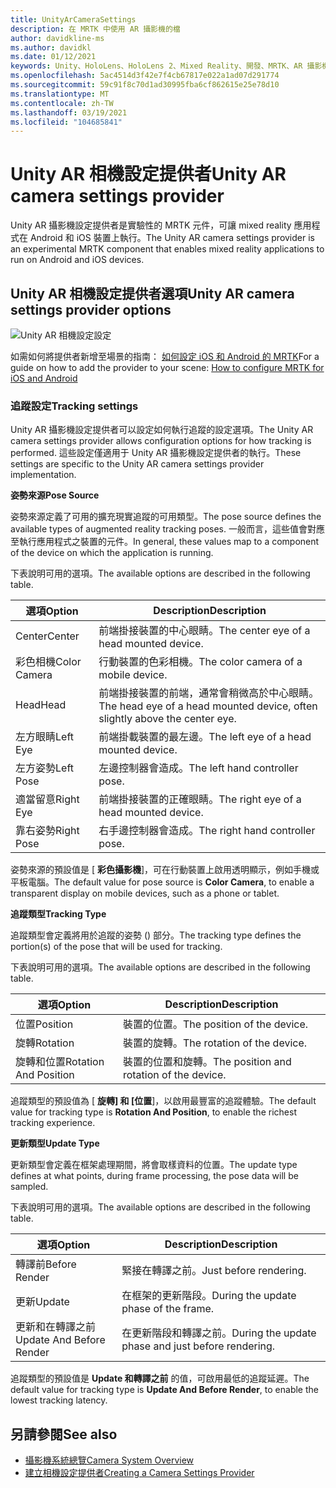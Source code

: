 ```yaml
---
title: UnityArCameraSettings
description: 在 MRTK 中使用 AR 攝影機的檔
author: davidkline-ms
ms.author: davidkl
ms.date: 01/12/2021
keywords: Unity、HoloLens、HoloLens 2、Mixed Reality、開發、MRTK、AR 攝影機、
ms.openlocfilehash: 5ac4514d3f42e7f4cb67817e022a1ad07d291774
ms.sourcegitcommit: 59c91f8c70d1ad30995fba6cf862615e25e78d10
ms.translationtype: MT
ms.contentlocale: zh-TW
ms.lasthandoff: 03/19/2021
ms.locfileid: "104685841"
---
```

# <a name="unity-ar-camera-settings-provider"></a><span data-ttu-id="206cc-104">Unity AR 相機設定提供者</span><span class="sxs-lookup"><span data-stu-id="206cc-104">Unity AR camera settings provider</span></span>

<span data-ttu-id="206cc-105">Unity AR 攝影機設定提供者是實驗性的 MRTK 元件，可讓 mixed reality 應用程式在 Android 和 iOS 裝置上執行。</span><span class="sxs-lookup"><span data-stu-id="206cc-105">The Unity AR camera settings provider is an experimental MRTK component that enables mixed reality applications to run on Android and iOS devices.</span></span>

## <a name="unity-ar-camera-settings-provider-options"></a><span data-ttu-id="206cc-106">Unity AR 相機設定提供者選項</span><span class="sxs-lookup"><span data-stu-id="206cc-106">Unity AR camera settings provider options</span></span>

![Unity AR 相機設定設定](../images/camera-system/UnityArSettingsConfiguration.png)

<span data-ttu-id="206cc-108">如需如何將提供者新增至場景的指南： [如何設定 iOS 和 Android 的 MRTK](../cross-platform/UsingARFoundation.md)</span><span class="sxs-lookup"><span data-stu-id="206cc-108">For a guide on how to add the provider to your scene: [How to configure MRTK for iOS and Android](../cross-platform/UsingARFoundation.md)</span></span>

### <a name="tracking-settings"></a><span data-ttu-id="206cc-109">追蹤設定</span><span class="sxs-lookup"><span data-stu-id="206cc-109">Tracking settings</span></span>

<span data-ttu-id="206cc-110">Unity AR 攝影機設定提供者可以設定如何執行追蹤的設定選項。</span><span class="sxs-lookup"><span data-stu-id="206cc-110">The Unity AR camera settings provider allows configuration options for how tracking is performed.</span></span> <span data-ttu-id="206cc-111">這些設定僅適用于 Unity AR 攝影機設定提供者的執行。</span><span class="sxs-lookup"><span data-stu-id="206cc-111">These settings are specific to the Unity AR camera settings provider implementation.</span></span>

<span data-ttu-id="206cc-112">**姿勢來源**</span><span class="sxs-lookup"><span data-stu-id="206cc-112">**Pose Source**</span></span>

<span data-ttu-id="206cc-113">姿勢來源定義了可用的擴充現實追蹤的可用類型。</span><span class="sxs-lookup"><span data-stu-id="206cc-113">The pose source defines the available types of augmented reality tracking poses.</span></span> <span data-ttu-id="206cc-114">一般而言，這些值會對應至執行應用程式之裝置的元件。</span><span class="sxs-lookup"><span data-stu-id="206cc-114">In general, these values map to a component of the device on which the application is running.</span></span>

<span data-ttu-id="206cc-115">下表說明可用的選項。</span><span class="sxs-lookup"><span data-stu-id="206cc-115">The available options are described in the following table.</span></span>

| <span data-ttu-id="206cc-116">選項</span><span class="sxs-lookup"><span data-stu-id="206cc-116">Option</span></span> | <span data-ttu-id="206cc-117">Description</span><span class="sxs-lookup"><span data-stu-id="206cc-117">Description</span></span> |
| --- | --- |
| <span data-ttu-id="206cc-118">Center</span><span class="sxs-lookup"><span data-stu-id="206cc-118">Center</span></span> | <span data-ttu-id="206cc-119">前端掛接裝置的中心眼睛。</span><span class="sxs-lookup"><span data-stu-id="206cc-119">The center eye of a head mounted device.</span></span> |
| <span data-ttu-id="206cc-120">彩色相機</span><span class="sxs-lookup"><span data-stu-id="206cc-120">Color Camera</span></span> | <span data-ttu-id="206cc-121">行動裝置的色彩相機。</span><span class="sxs-lookup"><span data-stu-id="206cc-121">The color camera of a mobile device.</span></span> |
| <span data-ttu-id="206cc-122">Head</span><span class="sxs-lookup"><span data-stu-id="206cc-122">Head</span></span> | <span data-ttu-id="206cc-123">前端掛接裝置的前端，通常會稍微高於中心眼睛。</span><span class="sxs-lookup"><span data-stu-id="206cc-123">The head eye of a head mounted device, often slightly above the center eye.</span></span> |
| <span data-ttu-id="206cc-124">左方眼睛</span><span class="sxs-lookup"><span data-stu-id="206cc-124">Left Eye</span></span> | <span data-ttu-id="206cc-125">前端掛載裝置的最左邊。</span><span class="sxs-lookup"><span data-stu-id="206cc-125">The left eye of a head mounted device.</span></span> |
| <span data-ttu-id="206cc-126">左方姿勢</span><span class="sxs-lookup"><span data-stu-id="206cc-126">Left Pose</span></span> | <span data-ttu-id="206cc-127">左邊控制器會造成。</span><span class="sxs-lookup"><span data-stu-id="206cc-127">The left hand controller pose.</span></span> |
| <span data-ttu-id="206cc-128">適當留意</span><span class="sxs-lookup"><span data-stu-id="206cc-128">Right Eye</span></span> | <span data-ttu-id="206cc-129">前端掛接裝置的正確眼睛。</span><span class="sxs-lookup"><span data-stu-id="206cc-129">The right eye of a head mounted device.</span></span> |
| <span data-ttu-id="206cc-130">靠右姿勢</span><span class="sxs-lookup"><span data-stu-id="206cc-130">Right Pose</span></span> | <span data-ttu-id="206cc-131">右手邊控制器會造成。</span><span class="sxs-lookup"><span data-stu-id="206cc-131">The right hand controller pose.</span></span> |

<span data-ttu-id="206cc-132">姿勢來源的預設值是 [ **彩色攝影機**]，可在行動裝置上啟用透明顯示，例如手機或平板電腦。</span><span class="sxs-lookup"><span data-stu-id="206cc-132">The default value for pose source is **Color Camera**, to enable a transparent display on mobile devices, such as a phone or tablet.</span></span>

<span data-ttu-id="206cc-133">**追蹤類型**</span><span class="sxs-lookup"><span data-stu-id="206cc-133">**Tracking Type**</span></span>

<span data-ttu-id="206cc-134">追蹤類型會定義將用於追蹤的姿勢 () 部分。</span><span class="sxs-lookup"><span data-stu-id="206cc-134">The tracking type defines the portion(s) of the pose that will be used for tracking.</span></span>

<span data-ttu-id="206cc-135">下表說明可用的選項。</span><span class="sxs-lookup"><span data-stu-id="206cc-135">The available options are described in the following table.</span></span>

| <span data-ttu-id="206cc-136">選項</span><span class="sxs-lookup"><span data-stu-id="206cc-136">Option</span></span> | <span data-ttu-id="206cc-137">Description</span><span class="sxs-lookup"><span data-stu-id="206cc-137">Description</span></span> |
| --- | --- |
| <span data-ttu-id="206cc-138">位置</span><span class="sxs-lookup"><span data-stu-id="206cc-138">Position</span></span> | <span data-ttu-id="206cc-139">裝置的位置。</span><span class="sxs-lookup"><span data-stu-id="206cc-139">The position of the device.</span></span> |
| <span data-ttu-id="206cc-140">旋轉</span><span class="sxs-lookup"><span data-stu-id="206cc-140">Rotation</span></span> | <span data-ttu-id="206cc-141">裝置的旋轉。</span><span class="sxs-lookup"><span data-stu-id="206cc-141">The rotation of the device.</span></span> |
| <span data-ttu-id="206cc-142">旋轉和位置</span><span class="sxs-lookup"><span data-stu-id="206cc-142">Rotation And Position</span></span> | <span data-ttu-id="206cc-143">裝置的位置和旋轉。</span><span class="sxs-lookup"><span data-stu-id="206cc-143">The position and rotation of the device.</span></span> |

<span data-ttu-id="206cc-144">追蹤類型的預設值為 [ **旋轉] 和 [位置**]，以啟用最豐富的追蹤體驗。</span><span class="sxs-lookup"><span data-stu-id="206cc-144">The default value for tracking type is **Rotation And Position**, to enable the richest tracking experience.</span></span>

<span data-ttu-id="206cc-145">**更新類型**</span><span class="sxs-lookup"><span data-stu-id="206cc-145">**Update Type**</span></span>

<span data-ttu-id="206cc-146">更新類型會定義在框架處理期間，將會取樣資料的位置。</span><span class="sxs-lookup"><span data-stu-id="206cc-146">The update type defines at what points, during frame processing, the pose data will be sampled.</span></span>

<span data-ttu-id="206cc-147">下表說明可用的選項。</span><span class="sxs-lookup"><span data-stu-id="206cc-147">The available options are described in the following table.</span></span>

| <span data-ttu-id="206cc-148">選項</span><span class="sxs-lookup"><span data-stu-id="206cc-148">Option</span></span> | <span data-ttu-id="206cc-149">Description</span><span class="sxs-lookup"><span data-stu-id="206cc-149">Description</span></span> |
| --- | --- |
| <span data-ttu-id="206cc-150">轉譯前</span><span class="sxs-lookup"><span data-stu-id="206cc-150">Before Render</span></span> | <span data-ttu-id="206cc-151">緊接在轉譯之前。</span><span class="sxs-lookup"><span data-stu-id="206cc-151">Just before rendering.</span></span> |
| <span data-ttu-id="206cc-152">更新</span><span class="sxs-lookup"><span data-stu-id="206cc-152">Update</span></span> | <span data-ttu-id="206cc-153">在框架的更新階段。</span><span class="sxs-lookup"><span data-stu-id="206cc-153">During the update phase of the frame.</span></span> |
| <span data-ttu-id="206cc-154">更新和在轉譯之前</span><span class="sxs-lookup"><span data-stu-id="206cc-154">Update And Before Render</span></span> | <span data-ttu-id="206cc-155">在更新階段和轉譯之前。</span><span class="sxs-lookup"><span data-stu-id="206cc-155">During the update phase and just before rendering.</span></span> |

<span data-ttu-id="206cc-156">追蹤類型的預設值是 **Update 和轉譯之前** 的值，可啟用最低的追蹤延遲。</span><span class="sxs-lookup"><span data-stu-id="206cc-156">The default value for tracking type is **Update And Before Render**, to enable the lowest tracking latency.</span></span>

## <a name="see-also"></a><span data-ttu-id="206cc-157">另請參閱</span><span class="sxs-lookup"><span data-stu-id="206cc-157">See also</span></span>

- [<span data-ttu-id="206cc-158">攝影機系統總覽</span><span class="sxs-lookup"><span data-stu-id="206cc-158">Camera System Overview</span></span>](CameraSystemOverview.md)
- [<span data-ttu-id="206cc-159">建立相機設定提供者</span><span class="sxs-lookup"><span data-stu-id="206cc-159">Creating a Camera Settings Provider</span></span>](CreateSettingsProvider.md)
